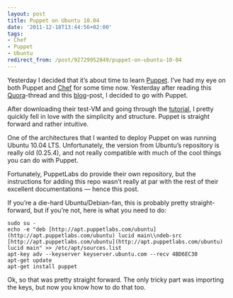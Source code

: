 ```yaml
---
layout: post
title: Puppet on Ubuntu 10.04
date: '2011-12-18T13:44:56+02:00'
tags:
- Chef
- Puppet
- Ubuntu
redirect_from: /post/92729952849/puppet-on-ubuntu-10-04
---
```


Yesterday I decided that it’s about time to learn [Puppet](http://puppetlabs.com/). I’ve had my eye on both Puppet and [Chef](http://wiki.opscode.com/display/chef/Home) for some time now. Yesterday after reading this [Quora](http://www.quora.com/What-are-the-key-reasons-to-choose-Puppet-over-Chef-or-vice-versa)-thread and this [blog](http://devopsanywhere.blogspot.com/2011/10/puppet-vs-chef-fight.html)-post, I decided to go with Puppet.

After downloading their test-VM and going through the [tutorial](http://docs.puppetlabs.com/learning/), I pretty quickly fell in love with the simplicity and structure. Puppet is straight forward and rather intuitive.

One of the architectures that I wanted to deploy Puppet on was running Ubuntu 10.04 LTS. Unfortunately, the version from Ubuntu’s repository is really old (0.25.4), and not really compatible with much of the cool things you can do with Puppet.

Fortunately, PuppetLabs do provide their own repository, but the instructions for adding this repo wasn’t really at par with the rest of their excellent documentations — hence this post.

If you’re a die-hard Ubuntu/Debian-fan, this is probably pretty straight-forward, but if you’re not, here is what you need to do:

    sudo su - 
    echo -e "deb [http://apt.puppetlabs.com/ubuntu](http://apt.puppetlabs.com/ubuntu) lucid main\\ndeb-src [http://apt.puppetlabs.com/ubuntu](http://apt.puppetlabs.com/ubuntu) lucid main" >> /etc/apt/sources.list
    apt-key adv --keyserver keyserver.ubuntu.com --recv 4BD6EC30
    apt-get update
    apt-get install puppet

Ok, so that was pretty straight forward. The only tricky part was importing the keys, but now you know how to do that too.
